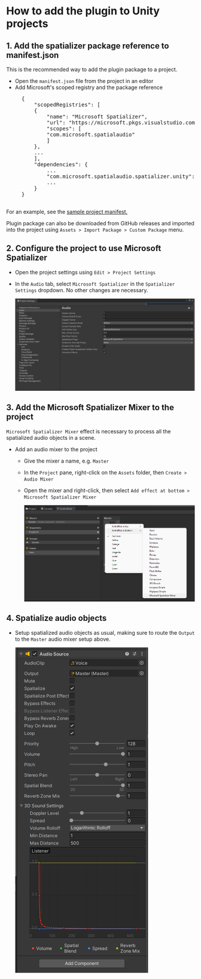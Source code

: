 # How to add the plugin to Unity projects

## 1. Add the spatializer package reference to manifest.json
This is the recommended way to add the plugin package to a project. 
- Open the `manifest.json` file from the project in an editor
- Add Microsoft's scoped registry and the package reference  
    <pre>
    {
        "scopedRegistries": [
        {
            "name": "Microsoft Spatializer",
            "url": "https://microsoft.pkgs.visualstudio.com/Analog/_packaging/MixedReality-UPM-Internal/npm/registry/",
            "scopes": [
            "com.microsoft.spatialaudio"
            ]
        },
        ...
        ],
        "dependencies": {
            ...
            "com.microsoft.spatialaudio.spatializer.unity": "2.0.5-prerelease",
            ...
        }
    }
    </pre>

For an example, see the [sample project manifest.](../samples/MicrosoftSpatializerSample/Packages/manifest.json)

Plugin package can also be downloaded from GitHub releases and imported into the project using `Assets > Import Package > Custom Package` menu.  

## 2. Configure the project to use Microsoft Spatializer
- Open the project settings using `Edit > Project Settings`
- In the `Audio` tab, select `Microsoft Spatializer` in the `Spatializer Settings` dropdown. No other changes are necessary.

    ![Project Settings](./Images/ProjectSettings.png)

## 3. Add the Microsoft Spatializer Mixer to the project
`Microsoft Spatializer Mixer` effect is necessary to process all the spatialized audio objects in a scene.
- Add an audio mixer to the project
  - Give the mixer a name, e.g. `Master` 
  - In the `Project` pane, right-click on the `Assets` folder, then `Create > Audio Mixer`
  - Open the mixer and right-click, then select `Add effect at bottom > Microsoft Spatializer Mixer`

    ![Microsoft Spatializer Mixer](./Images/SpatializerMixerSetup.png)

## 4. Spatialize audio objects
- Setup spatialized audio objects as usual, making sure to route the `Output` to the `Master` audio mixer setup above.

    ![Audio Object Settings](./Images/AudioObjectSettings.png)



